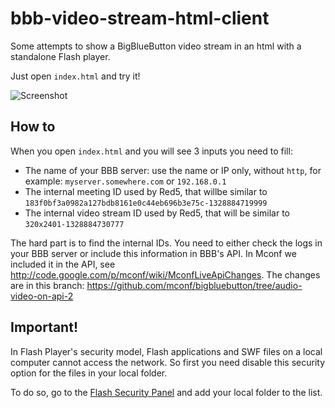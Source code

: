# bbb-video-stream-html-client

Some attempts to show a BigBlueButton video stream in an html with a standalone Flash player.

Just open `index.html` and try it!

![Screenshot](https://raw.github.com/daronco/bbb-video-stream-html-client/master/screenshot.png)

## How to

When you open `index.html` and you will see 3 inputs you need to fill:
* The name of your BBB server: use the name or IP only, without `http`, for example: `myserver.somewhere.com` or `192.168.0.1`
* The internal meeting ID used by Red5, that willbe similar to `183f0bf3a0982a127bdb8161e0c44eb696b3e75c-1328884719999`
* The internal video stream ID used by Red5, that will be similar to `320x2401-1328884730777`

The hard part is to find the internal IDs.
You need to either check the logs in your BBB server or include this
information in BBB's API.
In Mconf we included it in the API, see
http://code.google.com/p/mconf/wiki/MconfLiveApiChanges.
The changes are in this branch: https://github.com/mconf/bigbluebutton/tree/audio-video-on-api-2

## Important!

In Flash Player's security model, Flash applications and SWF files on a local computer cannot access the network.
So first you need disable this security option for the files in your local folder.

To do so, go to the [Flash Security Panel](http://www.macromedia.com/support/documentation/en/flashplayer/help/settings_manager04.html) and add your local folder to the list.
